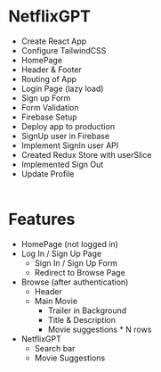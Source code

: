 # NetflixGPT

- Create React App
- Configure TailwindCSS
- HomePage
- Header & Footer
- Routing of App
- Login Page (lazy load)
- Sign up Form
- Form Validation
- Firebase Setup
- Deploy app to production
- SignUp user in Firebase
- Implement SignIn user API
- Created Redux Store with userSlice
- Implemented Sign Out
- Update Profile
  <br><br>

# Features

- HomePage (not logged in)
- Log In / Sign Up Page
  - Sign In / Sign Up Form
  - Redirect to Browse Page
- Browse (after authentication)
  - Header
  - Main Movie
    - Trailer in Background
    - Title & Description
    - Movie suggestions \* N rows
- NetflixGPT
  - Search bar
  - Movie Suggestions
